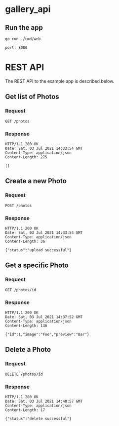 # gallery_api

## Run the app

    go run ./cmd/web
    
    port: 8000
    
# REST API

The REST API to the example app is described below.

## Get list of Photos

### Request

`GET /photos`

### Response

    HTTP/1.1 200 OK
    Date: Sat, 03 Jul 2021 14:33:54 GMT
    Content-Type: application/json
    Content-Length: 275
    
    []

## Create a new Photo

### Request

`POST /photos`

### Response

    HTTP/1.1 200 OK 
    Date: Sat, 03 Jul 2021 14:33:54 GMT
    Content-Type: application/json
    Content-Length: 36

    {"status":"upload successful"}

## Get a specific Photo

### Request

`GET /photos/id`


### Response

    HTTP/1.1 200 OK
    Date: Sat, 03 Jul 2021 14:37:52 GMT
    Content-Type: application/json
    Content-Length: 136
    
    {"id":1,"image":"Foo","preview":"Bar"}
    
## Delete a Photo

### Request

`DELETE /photos/id`

### Response

    HTTP/1.1 200 OK
    Date: Sat, 03 Jul 2021 14:40:57 GMT
    Content-Type: application/json
    Content-Length: 17
    
    {"status":"delete successful"}
